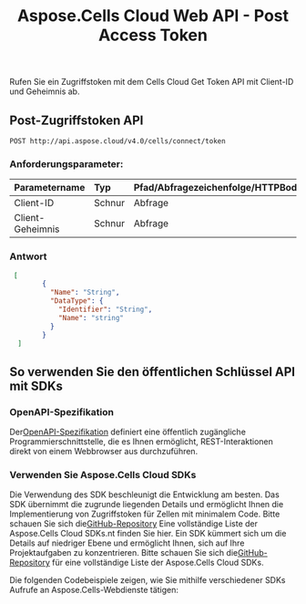 ﻿---
title: Aspose.Cells Cloud Web API - Post Access Token
second_title: Documen
ArticleTitle: Get Access Token with Client ID and Secre
linktitle: Post-Access-Token
type: docs
url: /de/post-access-token/
keywords: Access Token, Aspose Cloud, API Authentication, OAuth, REST API, Excel, Office Cloud, Token Managemen
description: Rufen Sie ein Zugriffstoken mit dem Cells Cloud Get Token API ab, das als Proxy-Dienst fungiert, der Benutzeranfragen an den Aspose Cloud-Authentifizierungsserver weiterleitet und das resultierende Zugriffstoken sicher an den Client zurückgibt
weight: 100
kwords: Excel, Office Cloud, REST API, Authentifizierung, Token-Management, Middleware-Integration, Sicher API, Aspose Clou
---
Rufen Sie ein Zugriffstoken mit dem Cells Cloud Get Token API mit Client-ID und Geheimnis ab.

## **Post-Zugriffstoken API**

```
POST http://api.aspose.cloud/v4.0/cells/connect/token
```

### **Anforderungsparameter:**

| Parametername| Typ| Pfad/Abfragezeichenfolge/HTTPBody| Beschreibung|
|:- |:- |:- |:- |
| Client-ID| Schnur| Abfrage| Client-ID|
| Client-Geheimnis| Schnur| Abfrage| Client-Geheimnis|

### **Antwort**

```json
 [
        {
          "Name": "String",
          "DataType": {
            "Identifier": "String",
            "Name": "string"
          }
        }
  ]
```

## So verwenden Sie den öffentlichen Schlüssel API mit SDKs

### OpenAPI-Spezifikation

 Der[OpenAPI-Spezifikation](https://reference.aspose.cloud/cells/#/CellsAuthorityController/PostAccessToken) definiert eine öffentlich zugängliche Programmierschnittstelle, die es Ihnen ermöglicht, REST-Interaktionen direkt von einem Webbrowser aus durchzuführen.

### Verwenden Sie Aspose.Cells Cloud SDKs

Die Verwendung des SDK beschleunigt die Entwicklung am besten. Das SDK übernimmt die zugrunde liegenden Details und ermöglicht Ihnen die Implementierung von Zugriffstoken für Zellen mit minimalem Code.
 Bitte schauen Sie sich die[GitHub-Repository](https://github.com/aspose-cells-cloud) Eine vollständige Liste der Aspose.Cells Cloud SDKs.nt finden Sie hier. Ein SDK kümmert sich um die Details auf niedriger Ebene und ermöglicht Ihnen, sich auf Ihre Projektaufgaben zu konzentrieren. Bitte schauen Sie sich die[GitHub-Repository](https://github.com/aspose-cells-cloud) für eine vollständige Liste der Aspose.Cells Cloud SDKs.

Die folgenden Codebeispiele zeigen, wie Sie mithilfe verschiedener SDKs Aufrufe an Aspose.Cells-Webdienste tätigen:
